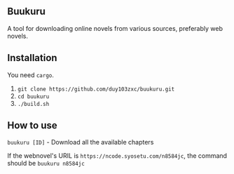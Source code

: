 ## Buukuru

A tool for downloading online novels from various sources, preferably web novels.

## Installation
You need `cargo`.

1. `git clone https://github.com/duy103zxc/buukuru.git`
2. `cd buukuru`
3. `./build.sh`

## How to use

`buukuru [ID]` - Download all the available chapters

If the webnovel's URIL is `https://ncode.syosetu.com/n8584jc`, the command should be `buukuru n8584jc`  